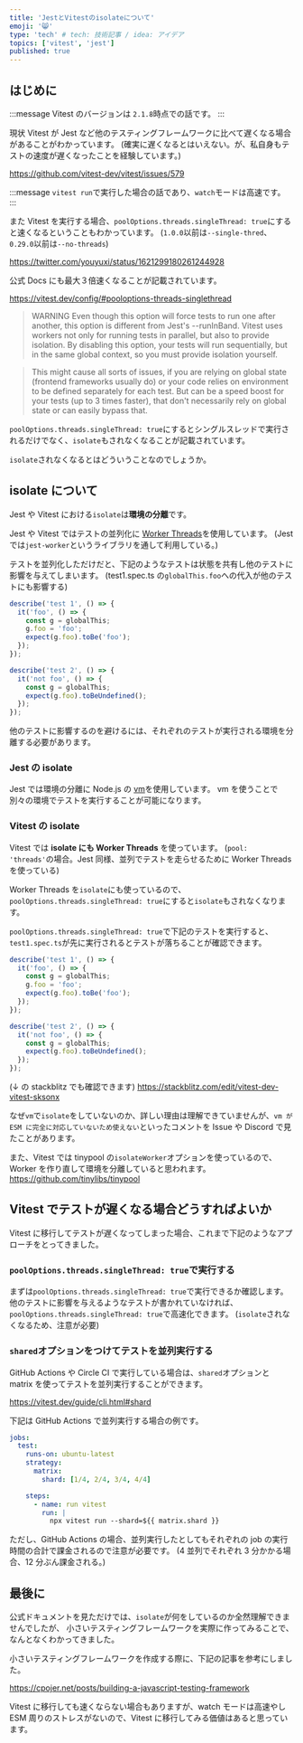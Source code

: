 ```yaml
---
title: 'JestとVitestのisolateについて'
emoji: '😸'
type: 'tech' # tech: 技術記事 / idea: アイデア
topics: ['vitest', 'jest']
published: true
---
```


## はじめに

:::message
Vitest のバージョンは `2.1.8`時点での話です。
:::

現状 Vitest が Jest など他のテスティングフレームワークに比べて遅くなる場合があることがわかっています。
(確実に遅くなるとはいえない。が、私自身もテストの速度が遅くなったことを経験しています。)

https://github.com/vitest-dev/vitest/issues/579

:::message
`vitest run`で実行した場合の話であり、`watch`モードは高速です。
:::

また Vitest を実行する場合、`poolOptions.threads.singleThread: true`にすると速くなるということもわかっています。
(`1.0.0`以前は`--single-thred`、`0.29.0`以前は`--no-threads`)

https://twitter.com/youyuxi/status/1621299180261244928

公式 Docs にも最大３倍速くなることが記載されています。

https://vitest.dev/config/#pooloptions-threads-singlethread

> WARNING
> Even though this option will force tests to run one after another, this option is different from Jest's --runInBand. Vitest uses workers not only for running tests in parallel, but also to provide isolation. By disabling this option, your tests will run sequentially, but in the same global context, so you must provide isolation yourself.

> This might cause all sorts of issues, if you are relying on global state (frontend frameworks usually do) or your code relies on environment to be defined separately for each test. But can be a speed boost for your tests (up to 3 times faster), that don't necessarily rely on global state or can easily bypass that.

`poolOptions.threads.singleThread: true`にするとシングルスレッドで実行されるだけでなく、`isolate`もされなくなることが記載されています。

`isolate`されなくなるとはどういうことなのでしょうか。

## isolate について

Jest や Vitest における`isolate`は**環境の分離**です。

Jest や Vitest ではテストの並列化に [Worker Threads](https://nodejs.org/api/worker_threads.html)を使用しています。
(Jest では`jest-worker`というライブラリを通して利用している。)

テストを並列化しただけだと、下記のようなテストは状態を共有し他のテストに影響を与えてしまいます。
(test1.spec.ts の`globalThis.foo`への代入が他のテストにも影響する)

```ts:test1.spec.ts
describe('test 1', () => {
  it('foo', () => {
    const g = globalThis;
    g.foo = 'foo';
    expect(g.foo).toBe('foo');
  });
});
```

```ts:test2.spec.ts
describe('test 2', () => {
  it('not foo', () => {
    const g = globalThis;
    expect(g.foo).toBeUndefined();
  });
});
```

他のテストに影響するのを避けるには、それぞれのテストが実行される環境を分離する必要があります。

### Jest の isolate

Jest では環境の分離に Node.js の [vm](https://nodejs.org/api/vm.html)を使用しています。
vm を使うことで別々の環境でテストを実行することが可能になります。

### Vitest の isolate

Vitest では **isolate にも Worker Threads** を使っています。
(`pool: 'threads'`の場合。Jest 同様、並列でテストを走らせるために Worker Threads を使っている)

Worker Threads を`isolate`にも使っているので、`poolOptions.threads.singleThread: true`にすると`isolate`もされなくなります。

`poolOptions.threads.singleThread: true`で下記のテストを実行すると、`test1.spec.ts`が先に実行されるとテストが落ちることが確認できます。

```ts:test1.spec.ts
describe('test 1', () => {
  it('foo', () => {
    const g = globalThis;
    g.foo = 'foo';
    expect(g.foo).toBe('foo');
  });
});
```

```ts:test2.spec.ts
describe('test 2', () => {
  it('not foo', () => {
    const g = globalThis;
    expect(g.foo).toBeUndefined();
  });
});
```

(↓ の stackblitz でも確認できます)
https://stackblitz.com/edit/vitest-dev-vitest-sksonx

なぜ`vm`で`isolate`をしていないのか、詳しい理由は理解できていませんが、`vm が ESM に完全に対応していないため使えない`といったコメントを Issue や Discord で見たことがあります。

また、Vitest では tinypool の`isolateWorker`オプションを使っているので、Worker を作り直して環境を分離していると思われます。
https://github.com/tinylibs/tinypool

## Vitest でテストが遅くなる場合どうすればよいか

Vitest に移行してテストが遅くなってしまった場合、これまで下記のようなアプローチをとってきました。

### `poolOptions.threads.singleThread: true`で実行する

まずは`poolOptions.threads.singleThread: true`で実行できるか確認します。
他のテストに影響を与えるようなテストが書かれていなければ、`poolOptions.threads.singleThread: true`で高速化できます。
(`isolate`されなくなるため、注意が必要)

### `shared`オプションをつけてテストを並列実行する

GitHub Actions や Circle CI で実行している場合は、`shared`オプションと matrix を使ってテストを並列実行することができます。

https://vitest.dev/guide/cli.html#shard

下記は GitHub Actions で並列実行する場合の例です。

```yml:.github/workflows/vitest.yml
jobs:
  test:
    runs-on: ubuntu-latest
    strategy:
      matrix:
        shard: [1/4, 2/4, 3/4, 4/4]

    steps:
      - name: run vitest
        run: |
          npx vitest run --shard=${{ matrix.shard }}
```

ただし、GitHub Actions の場合、並列実行したとしてもそれぞれの job の実行時間の合計で課金されるので注意が必要です。
(4 並列でそれぞれ 3 分かかる場合、12 分ぶん課金される。)

## 最後に

公式ドキュメントを見ただけでは、`isolate`が何をしているのか全然理解できませんでしたが、
小さいテスティングフレームワークを実際に作ってみることで、なんとなくわかってきました。

小さいテスティングフレームワークを作成する際に、下記の記事を参考にしました。

https://cpojer.net/posts/building-a-javascript-testing-framework

Vitest に移行しても速くならない場合もありますが、watch モードは高速やし ESM 周りのストレスがないので、Vitest に移行してみる価値はあると思っています。
